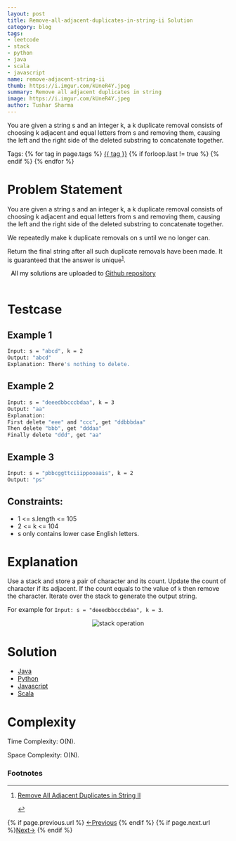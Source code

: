 ```yaml
---
layout: post
title: Remove-all-adjacent-duplicates-in-string-ii Solution
category: blog
tags:
- leetcode
- stack
- python 
- java
- scala
- javascript
name: remove-adjacent-string-ii
thumb: https://i.imgur.com/kUneR4Y.jpeg
summary: Remove all adjacent duplicates in string
image: https://i.imgur.com/kUneR4Y.jpeg
author: Tushar Sharma
---
```



You are given a string s and an integer k, a k duplicate removal consists of choosing k adjacent and equal letters from s and removing them, causing the left and the right side of the deleted substring to concatenate together.<!-- truncate_here -->

<p>Tags: {% for tag in page.tags %} <a class="mytag" href="/tag/{{ tag }}" title="View posts tagged with &quot;{{ tag }}&quot;">{{ tag }}</a>  {% if forloop.last != true %} {% endif %} {% endfor %} </p>

<link rel="stylesheet" href="{{ root_url }}/css/multipleTab.css"/>
<script src="{{ root_url }}/js/jquery.easytabs.min.js"></script>
<script src="{{ root_url }}/js/multipleTab.js"></script>
<link rel="stylesheet" href="{{ root_url }}/css/books.css" />

# Problem Statement 


You are given a string s and an integer k, a k duplicate removal consists of choosing k adjacent and equal letters from s and removing them, causing the left and the right side of the deleted substring to concatenate together.

We repeatedly make k duplicate removals on s until we no longer can.

Return the final string after all such duplicate removals have been made. It is guaranteed that the answer is unique<sup><a href='#fn:1' rel='footnote'>1</a></sup>.

<!-- disclaimer -->
<div class="cl disclaimer">
  <i class="icon-star"></i>
    <span style="color:black"> &nbsp;&nbsp;All my solutions are uploaded to <a href="https://github.com/tushar-sharma/prep-coding" target="_blank">Github repository</a>
</span> 
</div><br>

# Testcase

## Example 1

```bash
Input: s = "abcd", k = 2
Output: "abcd"
Explanation: There's nothing to delete.
```

## Example 2

```bash
Input: s = "deeedbbcccbdaa", k = 3
Output: "aa"
Explanation: 
First delete "eee" and "ccc", get "ddbbbdaa"
Then delete "bbb", get "dddaa"
Finally delete "ddd", get "aa"
```

## Example 3 

```bash
Input: s = "pbbcggttciiippooaais", k = 2
Output: "ps"
```

## Constraints:

* 1 <= s.length <= 105
* 2 <= k <= 104
* s only contains lower case English letters.

# Explanation

Use a stack and store a pair of character and its count. Update the count of character if its adjacent. If the count equals to the value of `k` then remove the character. Iterate over the stack to generate the output string.

For example for `Input: s = "deeedbbcccbdaa", k = 3`.

<p> 
<center>
<img src="https://i.imgur.com/iZHiqyl.gif" alt="stack operation">
</center>
</p>

# Solution


<div class="tab-container">
  <ul>
    <li class="tab Java1"><a href="#Java1">Java</a></li>
    <li class="tab Python1"><a href="#Python1">Python</a></li>
    <li class="tab Javascript1"><a href="#Javascript1">Javascript</a></li>
    <li class="tab Scala1"><a href="#Scala1">Scala</a></li>
  </ul>

   <div class="codeSample Java1" id="Java1">
      <script src="https://gist.github.com/tushar-sharma/00bbaae23770cf2b451ed26151951e82.js"></script>
   </div>

  <div class="codeSample Python1" id="Python1">
    <script src="https://gist.github.com/tushar-sharma/a0d5fdd3ca5c8e4e0343a5cb5ec8ea48.js"></script>
  </div>

  <div class="codeSample Javascript1" id="Javascript1">
    <script src="https://gist.github.com/tushar-sharma/22450e5826eb5039af7d938b09028cb8.js"></script>
  </div>

  <div class="codeSample Scala1" id="Scala1">
    <script src="https://gist.github.com/tushar-sharma/0602de585280518b4f86fee090e916d6.js"></script>
  </div>
</div>

# Complexity

Time Complexity: O(N).
   
Space Complexity: O(N).

<div class='footnotes'><h3>Footnotes</h3><hr />
  <ol>
    <li id='fn:1'>
        <p><a href="https://leetcode.com/problems/remove-all-adjacent-duplicates-in-string-ii/  " target="_blank">Remove All Adjacent Duplicates in String II</a></p>
         <a href='#fnref:1' rev='footnote'>&#8617;</a>
    </li>
  </ol>
</div>

<nav class="pagination clear" style="padding-bottom:20px;">
{% if page.previous.url %} <a class="prev-item" href="{{page.previous.url}}" title="Previous Post: {{page.previous.title}}">&larr;Previous</a>   {% endif %}  {% if page.next.url %}<a class="next-item" href="{{page.next.url}}" title="Next Post: {{page.next.title}}">Next&rarr;</a>         {% endif %}
</nav>